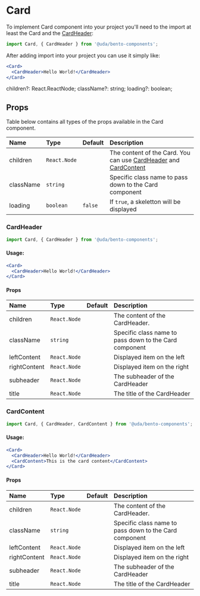 # Card

To implement Card component into your project you'll need to the import at least the Card and the [CardHeader](#CardHeader):

```jsx
import Card, { CardHeader } from '@uda/bento-components';
```

After adding import into your project you can use it simply like:

```jsx
<Card>
  <CardHeader>Hello World!</CardHeader>
</Card>
```

children?: React.ReactNode;
className?: string;
loading?: boolean;

## Props

Table below contains all types of the props available in the Card component.

| Name      | Type         | Default | Description                                                                                    |
| :-------- | :----------- | :------ | :--------------------------------------------------------------------------------------------- |
| children  | `React.Node` |         | The content of the Card. You can use [CardHeader](#cardheader) and [CardContent](#cardcontent) |
| className | `string`     |         | Specific class name to pass down to the Card component                                         |
| loading   | `boolean`    | `false` | If `true`, a skeletton will be displayed                                                       |

### CardHeader

```jsx
import Card, { CardHeader } from '@uda/bento-components';
```

#### Usage:

```jsx
<Card>
  <CardHeader>Hello World!</CardHeader>
</Card>
```

#### Props

| Name         | Type         | Default | Description                                            |
| :----------- | :----------- | :------ | :----------------------------------------------------- |
| children     | `React.Node` |         | The content of the CardHeader.                         |
| className    | `string`     |         | Specific class name to pass down to the Card component |
| leftContent  | `React.Node` |         | Displayed item on the left                             |
| rightContent | `React.Node` |         | Displayed item on the right                            |
| subheader    | `React.Node` |         | The subheader of the CardHeader                        |
| title        | `React.Node` |         | The title of the CardHeader                            |

### CardContent

```jsx
import Card, { CardHeader, CardContent } from '@uda/bento-components';
```

#### Usage:

```jsx
<Card>
  <CardHeader>Hello World!</CardHeader>
  <CardContent>This is the card content</CardContent>
</Card>
```

#### Props

| Name         | Type         | Default | Description                                            |
| :----------- | :----------- | :------ | :----------------------------------------------------- |
| children     | `React.Node` |         | The content of the CardHeader.                         |
| className    | `string`     |         | Specific class name to pass down to the Card component |
| leftContent  | `React.Node` |         | Displayed item on the left                             |
| rightContent | `React.Node` |         | Displayed item on the right                            |
| subheader    | `React.Node` |         | The subheader of the CardHeader                        |
| title        | `React.Node` |         | The title of the CardHeader                            |
